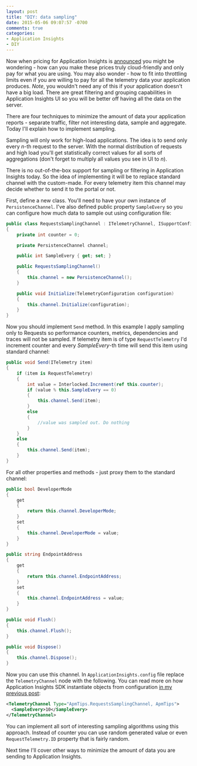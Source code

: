 ```yaml
---
layout: post
title: "DIY: data sampling"
date: 2015-05-06 09:07:57 -0700
comments: true
categories:
- Application Insights
- DIY
---
```

Now when pricing for Application Insights is [announced](http://azure.microsoft.com/en-us/pricing/details/application-insights/) you might be wondering - how can you make these prices truly cloud-friendly and only pay for what you are using. You may also wonder - how to fit into throttling limits even if you are willing to pay for all the telemetry data your application produces. *Note*, you wouldn't need any of this if your application doesn't have a big load. There are great filtering and grouping capabilities in Application Insights UI so you will be better off having all the data on the server.

There are four techniques to minimize the amount of data your application reports - separate traffic, filter not interesting data, sample and aggregate. Today I'll explain how to implement sampling.

Sampling will only work for high-load applications. The idea is to send only every *n*-th request to the server. With the normal distribution of requests and high load you'll get statistically correct values for all sorts of aggregations (don't forget to multiply all values you see in UI to *n*).

There is no out-of-the-box support for sampling or filtering in Application Insights today. So the idea of implementing it will be to replace standard channel with the custom-made. For every telemetry item this channel may decide whether to send it to the portal or not.

First, define a new class. You'll need to have your own instance of ```PersistenceChannel```. I've also defined public property ```SampleEvery``` so you can configure how much data to sample out using configuration file:  

``` c#
public class RequestsSamplingChannel : ITelemetryChannel, ISupportConfiguration
{
    private int counter = 0;

    private PersistenceChannel channel;

    public int SampleEvery { get; set; }

    public RequestsSamplingChannel()
    {
        this.channel = new PersistenceChannel();
    }

    public void Initialize(TelemetryConfiguration configuration)
    {
        this.channel.Initialize(configuration);
    }
}
```

Now you should implement ```Send``` method. In this example I apply sampling only to Requests so performance counters, metrics, dependencies and traces will not be sampled. If telemetry item is of type ```RequestTelemetry``` I'd increment counter and every *SampleEvery*-th time will send this item using standard channel:

``` c#
public void Send(ITelemetry item)
{
    if (item is RequestTelemetry)
    {
        int value = Interlocked.Increment(ref this.counter);
        if (value % this.SampleEvery == 0)
        {
            this.channel.Send(item);
        }
        else
        {
            //value was sampled out. Do nothing
        }
    }
    else
    {
        this.channel.Send(item);
    }
}
```

For all other properties and methods - just proxy them to the standard channel:

``` C#
public bool DeveloperMode
{
    get
    {
        return this.channel.DeveloperMode;
    }
    set
    {
        this.channel.DeveloperMode = value;
    }
}

public string EndpointAddress
{
    get
    {
        return this.channel.EndpointAddress;
    }
    set
    {
        this.channel.EndpointAddress = value;
    }
}

public void Flush()
{
    this.channel.Flush();
}

public void Dispose()
{
    this.channel.Dispose();
}
```

Now you can use this channel. In ```ApplicationInsights.config``` file replace the ```TelemetryChannel``` node with the following. You can read more on how Application Insights SDK instantiate objects from configuration [in my previous post](/blog/2015/02/06/more-on-applicationinsights-dot-config/):

``` xml
<TelemetryChannel Type="ApmTips.RequestsSamplingChannel, ApmTips">
  <SampleEvery>10</SampleEvery>
</TelemetryChannel>
```

You can implement all sort of interesting sampling algorithms using this approach. Instead of counter you can use random generated value or even ```RequestTelemetry.ID``` property that is fairly random.

Next time I'll cover other ways to minimize the amount of data you are sending to Application Insights.
